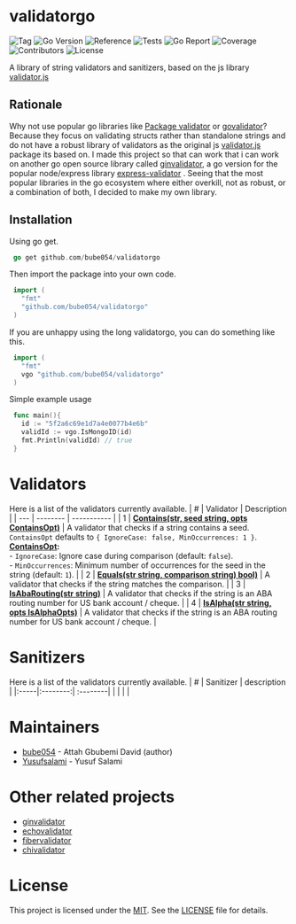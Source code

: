# validatorgo

<img alt="Tag" src="https://img.shields.io/badge/tag-v0.1.0-blue?labelColor=gray"> <img alt="Go Version" src="https://img.shields.io/badge/Go->=1.13-00ADD8?labelColor=gray"> <img alt="Reference" src="https://img.shields.io/badge/-reference-00ADD8?logo=go&labelColor=gray"> <img alt="Tests" src="https://img.shields.io/badge/tests-passing-brightgreen?logo=github&labelColor=gray"> <img alt="Go Report" src="https://img.shields.io/badge/go_report-A%2B-00ADD8"> <img alt="Coverage" src="https://img.shields.io/badge/coverage-100%25-brightgreen?logo=codecov"> <img alt="Contributors" src="https://img.shields.io/badge/contributors-125-blueviolet"> <img alt="License" src="https://img.shields.io/badge/license-MIT-yellow">

A library of string validators and sanitizers, based on the js library [validator.js](https://github.com/validatorjs/validator.js)

## Rationale
Why not use popular go libraries like [Package validator](https://github.com/go-playground/validator) or [govalidator](https://github.com/asaskevich/govalidator)? Because they focus on validating structs rather than standalone strings and do not have a robust library of validators as the original js [validator.js](https://github.com/validatorjs/validator.js) package its based on.
I made this project so that can work that i can work on another go open source library called [ginvalidator](https://github.com/bube054/ginvalidator), a go version for the popular node/express library [express-validator](https://express-validator.github.io/docs/) . Seeing that the most popular libraries in the go ecosystem where either overkill, not as robust, or a combination of both, I decided to make my own library.

## Installation
Using go get.
 ```go
  go get github.com/bube054/validatorgo
 ```
Then import the package into your own code.
 ```go
  import (
    "fmt"
    "github.com/bube054/validatorgo"
  )
 ```
If you are unhappy using the long validatorgo, you can do something like this.
 ```go
  import (
    "fmt"
    vgo "github.com/bube054/validatorgo"
  )
 ```
Simple example usage
 ```go
  func main(){
    id := "5f2a6c69e1d7a4e0077b4e6b"
    validId := vgo.IsMongoID(id)
    fmt.Println(validId) // true
  }
 ```

# Validators
Here is a list of the validators currently available.
| #  | Validator | Description |
| --- | -------- | ----------- |
| 1   | **[Contains(str, seed string, opts ContainsOpt)](https://github.com/bube054/validatorgo#Contains)** | A validator that checks if a string contains a seed. `ContainsOpt` defaults to `{ IgnoreCase: false, MinOccurrences: 1 }`. <br /> **[ContainsOpt](https://github.com/bube054/validatorgo#ContainsOpts):** <br /> - `IgnoreCase`: Ignore case during comparison (default: `false`). <br /> - `MinOccurrences`: Minimum number of occurrences for the seed in the string (default: `1`). |
| 2   | **[Equals(str string, comparison string) bool)](https://github.com/bube054/validatorgo#Equals)** | A validator that checks if the string matches the comparison. |
| 3   | **[IsAbaRouting(str string)](https://github.com/bube054/validatorgo#IsAbaRouting)** | A validator that checks if the string is an ABA routing number for US bank account / cheque. |
| 4   | **[IsAlpha(str string, opts IsAlphaOpts)](https://github.com/bube054/validatorgo#IsAlpha)** | A validator that checks if the string is an ABA routing number for US bank account / cheque. |

# Sanitizers
Here is a list of the validators currently available.
| # | Sanitizer |  description  | 
|:-----|:--------:| :--------|
|  |  | |

# Maintainers
- [bube054](https://github.com/bube054) - Attah Gbubemi David (author)
- [Yusufsalami](https://github.com/Yusufsalami) - Yusuf Salami

# Other related projects
- [ginvalidator](https://github.com/bube054/ginvalidator)
- [echovalidator](https://github.com/bube054/echovalidator)
- [fibervalidator](https://github.com/bube054/fibervalidator)
- [chivalidator](https://github.com/bube054/chivalidator)

# License
This project is licensed under the [MIT](https://github.com/bube054/validatorgo/blob/master/LICENSE). See the [LICENSE](https://github.com/bube054/validatorgo/blob/master/LICENSE) file for details.